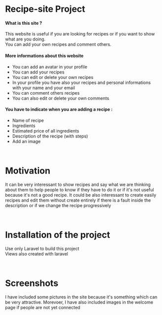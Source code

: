 <h1>Recipe-site Project</h1>

<h4>What is this site ?</h4>
<p>This website is useful if you are looking for recipes or if you want to show what are you doing.
	<br>
You can add your own recipes and comment others.</p>

<h4>More informations about this website</h4>
<ul>
<li>You can add an avatar in your profile</li>
  <li>You can add your recipes</li>
  <li>You can edit or delete your own recipes</li>
  <li>In your profile you have also your recipes and personal informations with your name and your email</li>
  <li>You can comment others recipes</li>
  <li>You can also edit or delete your own comments</li>
</ul>

<h4>You have to indicate when you are adding a recipe :</h4>
<ul>
	<li>Name of recipe</li>
	<li>Ingredients</li>
	<li>Estimated price of all ingredients</li>
	<li>Description of the recipe (with steps)</li>
	<li>Add an image</li>
</ul>

<br>

<h1>Motivation</h1>
<p>It can be very interessant to show recipes and say what we are thinking about them to help people to know if they have to do it or if it's not useful because it's not a good recipe. It could be also interessant to create easily recipes and edit them without create entirely if there is a fault inside the description or if we change the recipe progressively</p>

<br>

<h1>Installation of the project</h1>
<p>Use only Laravel to build this project
<br>
Views also created with laravel</p>

<br>

<h1>Screenshots</h1>
<p>I have included some pictures in the site because it's something which can be very attractive. Morevoer, I have also included images in the welcome page if people are not yet connected</p>

